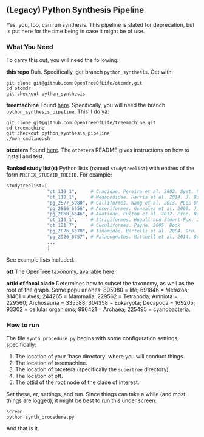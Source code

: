(Legacy) Python Synthesis Pipeline
---------------
Yes, you, too, can run synthesis. This pipeline is slated for deprecation, but is 
put here for the time being in case it might be of use.

### What You Need
To carry this out, you will need the following:

**this repo** Duh. Specifically, get branch `python_synthesis`. Get with:

    git clone git@github.com:OpenTreeOfLife/otcmdr.git
    cd otcmdr
    git checkout python_synthesis

**treemachine** Found [here](https://github.com/OpenTreeOfLife/treemachine). Specifically, 
you will need the branch `python_synthesis_pipeline`. This'll do ya:

    git clone git@github.com:OpenTreeOfLife/treemachine.git
    cd treemachine
    git checkout python_synthesis_pipeline
    ./mvn_cmdline.sh

**otcetera** Found [here](https://github.com/OpenTreeOfLife/otcetera). The `otcetera` README 
gives instructions on how to install and test.

**Ranked study list(s)** Python lists (named `studytreelist`) with entires of the form
 `PREFIX_STUDYID_TREEID`. For example:
```python
studytreelist=[
               "ot_119_1",     # Cracidae. Pereira et al. 2002. Syst. Biol.
               "ot_118_1",     # Megapodidae. Harris et al. 2014. J. Biogeo.
               "pg_2577_5980", # Galliformes. Wang et al. 2013. PLoS ONE
               "pg_2866_6656", # Anseriformes. Gonzalez et al. 2009. J. Zool.
               "pg_2860_6646", # Anatidae. Fulton et al. 2012. Proc. Roy. Soc.
               "ot_116_1",     # Strigiformes. Hugall and Stuart-Fox. 2012. Nature # can fill this out more
               "ot_121_7",     # Cuculiformes. Payne. 2005. Book
               "pg_2876_6670", # Tinamidae. Bertelli et al. 2004. Orn. Neotrop.
               "pg_2926_6757", # Palaeognaths. Mitchell et al. 2014. Science
               ...
               ]
```
See example lists included.

**ott** The OpenTree taxonomy, available [here](http://files.opentreeoflife.org/ott/).

**ottid of focal clade** Determines how to subset the taxonomy, as well as the root of 
the graph. Some popular ones: 805080 = life; 691846 = Metazoa; 81461 = Aves; 244265 = Mammalia;
229562 = Tetrapoda; Amniota = 229560; Archosauria = 335588; 304358 = Eukaryota; Decapoda = 169205;
93302 = cellular organisms; 996421 = Archaea; 225495 = cyanobacteria.

### How to run
The file `synth_procedure.py` begins with some configuration settings, specifically:

1. The location of your 'base directory' where you will conduct things.
2. The location of treemachine.
3. The location of otcetera (specifically the `supertree` directory).
4. The location of ott.
5. The ottid of the root node of the clade of interest.

Set these, er, settings, and run. Since things can take a while (and most things are 
logged), it might be best to run this under screen:

    screen
    python synth_procedure.py

And that is it. 

